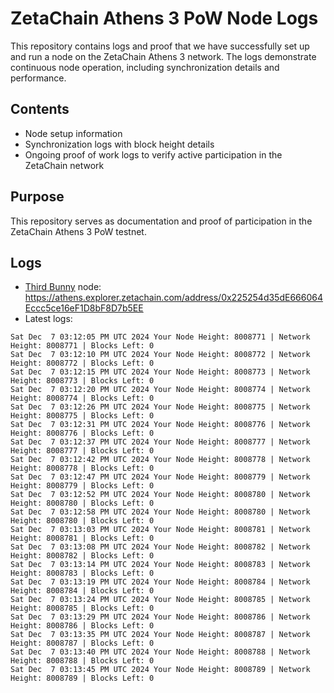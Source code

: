 # ZetaChain Athens 3 PoW Node Logs
This repository contains logs and proof that we have successfully set up and run a node on the ZetaChain Athens 3 network. The logs demonstrate continuous node operation, including synchronization details and performance.

## Contents
- Node setup information
- Synchronization logs with block height details
- Ongoing proof of work logs to verify active participation in the ZetaChain network

## Purpose
This repository serves as documentation and proof of participation in the ZetaChain Athens 3 PoW testnet.

## Logs

- [Third Bunny](https://thirdbunny.xyz/) node: https://athens.explorer.zetachain.com/address/0x225254d35dE666064Eccc5ce16eF1D8bF8D7b5EE
- Latest logs:
```
Sat Dec  7 03:12:05 PM UTC 2024 Your Node Height: 8008771 | Network Height: 8008771 | Blocks Left: 0
Sat Dec  7 03:12:10 PM UTC 2024 Your Node Height: 8008772 | Network Height: 8008772 | Blocks Left: 0
Sat Dec  7 03:12:15 PM UTC 2024 Your Node Height: 8008773 | Network Height: 8008773 | Blocks Left: 0
Sat Dec  7 03:12:20 PM UTC 2024 Your Node Height: 8008774 | Network Height: 8008774 | Blocks Left: 0
Sat Dec  7 03:12:26 PM UTC 2024 Your Node Height: 8008775 | Network Height: 8008775 | Blocks Left: 0
Sat Dec  7 03:12:31 PM UTC 2024 Your Node Height: 8008776 | Network Height: 8008776 | Blocks Left: 0
Sat Dec  7 03:12:37 PM UTC 2024 Your Node Height: 8008777 | Network Height: 8008777 | Blocks Left: 0
Sat Dec  7 03:12:42 PM UTC 2024 Your Node Height: 8008778 | Network Height: 8008778 | Blocks Left: 0
Sat Dec  7 03:12:47 PM UTC 2024 Your Node Height: 8008779 | Network Height: 8008779 | Blocks Left: 0
Sat Dec  7 03:12:52 PM UTC 2024 Your Node Height: 8008780 | Network Height: 8008780 | Blocks Left: 0
Sat Dec  7 03:12:58 PM UTC 2024 Your Node Height: 8008780 | Network Height: 8008780 | Blocks Left: 0
Sat Dec  7 03:13:03 PM UTC 2024 Your Node Height: 8008781 | Network Height: 8008781 | Blocks Left: 0
Sat Dec  7 03:13:08 PM UTC 2024 Your Node Height: 8008782 | Network Height: 8008782 | Blocks Left: 0
Sat Dec  7 03:13:14 PM UTC 2024 Your Node Height: 8008783 | Network Height: 8008783 | Blocks Left: 0
Sat Dec  7 03:13:19 PM UTC 2024 Your Node Height: 8008784 | Network Height: 8008784 | Blocks Left: 0
Sat Dec  7 03:13:24 PM UTC 2024 Your Node Height: 8008785 | Network Height: 8008785 | Blocks Left: 0
Sat Dec  7 03:13:29 PM UTC 2024 Your Node Height: 8008786 | Network Height: 8008786 | Blocks Left: 0
Sat Dec  7 03:13:35 PM UTC 2024 Your Node Height: 8008787 | Network Height: 8008787 | Blocks Left: 0
Sat Dec  7 03:13:40 PM UTC 2024 Your Node Height: 8008788 | Network Height: 8008788 | Blocks Left: 0
Sat Dec  7 03:13:45 PM UTC 2024 Your Node Height: 8008789 | Network Height: 8008789 | Blocks Left: 0
```
